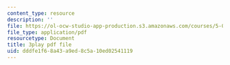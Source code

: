 ```yaml
---
content_type: resource
description: ''
file: https://ol-ocw-studio-app-production.s3.amazonaws.com/courses/5-07sc-biological-chemistry-i-fall-2013/dddfe1f68a43a9ed8c5a10ed02541119_15IeTaS5AUI.pdf
file_type: application/pdf
resourcetype: Document
title: 3play pdf file
uid: dddfe1f6-8a43-a9ed-8c5a-10ed02541119
---
```

